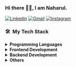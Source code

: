 ### Hi there :wave::smiley:, I am Naharul.


<a href="https://www.linkedin.com/in/naharul-h-808201138/"><img src="https://img.shields.io/badge/LinkedIn-blue?style=flat&logo=linkedin&labelColor=blue" alt="Linkedin" target="_blank"></a>
<a href="mailto:naharulhayat@gmail.com"><img src="https://img.shields.io/badge/Gmail-red?style=flat-square&logo=Gmail&logoColor=white" alt="Gmail" target="_blank"></a>
<a href="https://www.instagram.com/naharul2/"><img src="https://img.shields.io/badge/-Instagram-E4405F?style=flat&logo=instagram&logoColor=white" alt="Instagram" target="_blank"></a>


<h3> 🛠 &nbsp;My Tech Stack</h3>

<details>
 <summary><b>Programming Languages</b></summary>
 <a href="https://www.python.org" target="_blank"> <img src="images/python.png" alt="python" width="50" height="50"/> </a>
 <a href="https://www.typescriptlang.org/" target="_blank"> <img src="images/typescript.png" alt="typescript" width="50" height="50"/> 
 <a href="https://www.java.com/" target="_blank"> <img src="images/java.png" alt="java" width="50" height="50"/> 
 </a><a href="https://www.php.net" target="_blank"><img src="images/php.png" alt="php" width="50" height="50"/> </a> 
</details>

<details>	
  <summary><b>Frontend Development</b></summary>
  <a href="https://angular.io" target="_blank"><img src="images/angular.png" alt="angularjs" width="50" height="50"/> </a> <a href="https://getbootstrap.com" target="_blank"> <img src="images/bootstrap.png" alt="bootstrap" width="50" height="50"/> </a> <a href="https://www.w3schools.com/css/" target="_blank"> <img src="images/css.png" alt="css3" width="50" height="50"/> </a><a href="https://www.w3.org/html/" target="_blank"> <img src="images/html.png" alt="html5" width="50" height="50"/> </a>  
</details>

<details>
 <summary><b>Backend Development</b></summary>
 <a href="https://nodejs.org" target="_blank"> <img src="images/nodejs.png" alt="nodejs" width="50" height="50"/> </a>
 </a><a href="https://www.djangoproject.com/" target="_blank"> <img src="images/django.png" alt="django" width="50" height="50"/> </a> 
 <a href="https://laravel.com" target="_blank"> <img src="images/laravel.jpg" alt="Laravel" width="50" height="50"/> 
  <a href="https://www.mysql.com/" target="_blank"> <img src="images/mysql.png" alt="mysql" width="50" height="50"/></a>
</details>

<details>	
  <summary><b>Others</b></summary>
  <a href="https://git-scm.com/" target="_blank"> <img src="images/git.png" alt="git" width="50" height="50"/> </a>  <a href="https://www.linux.org/" target="_blank"> <img src="images/kali.png" alt="linux" width="50" height="50"/> </a><a href="https://www.aws.com" target="_blank"><img src="images/aws.jpg" alt="php" width="50" height="50"/> </a> <a href="https://heroku.com" target="_blank"> <img src="images/heroku.png" alt="heroku" width="50" height="50"/> </a>
</details> 
 
<!--
**Naharul98/Naharul98** is a ✨ _special_ ✨ repository because its `README.md` (this file) appears on your GitHub profile.

Here are some ideas to get you started:

- 🔭 I’m currently working on ...
- 🌱 I’m currently learning ...
- 👯 I’m looking to collaborate on ...
- 🤔 I’m looking for help with ...
- 💬 Ask me about ...
- 📫 How to reach me: ...
- 😄 Pronouns: ...
- ⚡ Fun fact: ...
-->
